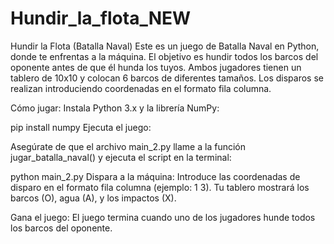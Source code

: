 # Hundir_la_flota_NEW         

Hundir la Flota (Batalla Naval)
Este es un juego de Batalla Naval en Python, donde te enfrentas a la máquina. El objetivo es hundir todos los barcos del oponente antes de que él hunda los tuyos. Ambos jugadores tienen un tablero de 10x10 y colocan 6 barcos de diferentes tamaños. Los disparos se realizan introduciendo coordenadas en el formato fila columna.

Cómo jugar:
Instala Python 3.x y la librería NumPy:

pip install numpy
Ejecuta el juego:

Asegúrate de que el archivo main_2.py llame a la función jugar_batalla_naval() y ejecuta el script en la terminal:

python main_2.py
Dispara a la máquina: Introduce las coordenadas de disparo en el formato fila columna (ejemplo: 1 3). Tu tablero mostrará los barcos (O), agua (A), y los impactos (X).

Gana el juego: El juego termina cuando uno de los jugadores hunde todos los barcos del oponente.
